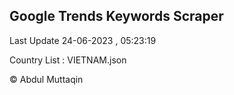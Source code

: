 

## Google Trends Keywords Scraper 
 
Last Update 24-06-2023 , 05:23:19

Country List :
VIETNAM.json



© Abdul Muttaqin 
